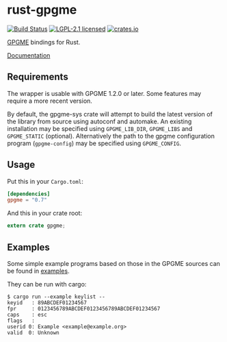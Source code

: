 # rust-gpgme

[![Build Status](https://travis-ci.org/johnschug/rust-gpgme.svg?branch=master)](https://travis-ci.org/johnschug/rust-gpgme)
[![LGPL-2.1 licensed](https://img.shields.io/badge/license-LGPL--2.1-blue.svg)](./COPYING)
[![crates.io](https://meritbadge.herokuapp.com/gpgme)](https://crates.io/crates/gpgme)

[GPGME][upstream] bindings for Rust.

[Documentation][docs]

## Requirements

The wrapper is usable with GPGME 1.2.0 or later. Some features may require
a more recent version.

By default, the gpgme-sys crate will attempt to build the latest version of the
library from source using autoconf and automake. An existing installation may
be specified using `GPGME_LIB_DIR`, `GPGME_LIBS` and `GPGME_STATIC`
(optional). Alternatively the path to the gpgme configuration program
(`gpgme-config`) may be specified using `GPGME_CONFIG`.

## Usage

Put this in your `Cargo.toml`:

```toml
[dependencies]
gpgme = "0.7"
```

And this in your crate root:

```rust
extern crate gpgme;
```

## Examples

Some simple example programs based on those in the GPGME sources can be found
in [examples](./examples).

They can be run with cargo:
```shell
$ cargo run --example keylist --
keyid   : 89ABCDEF01234567
fpr     : 0123456789ABCDEF0123456789ABCDEF01234567
caps    : esc
flags   :
userid 0: Example <example@example.org>
valid  0: Unknown
```

[upstream]: https://www.gnupg.org/\(it\)/related_software/gpgme/index.html
[docs]: https://docs.rs/gpgme
